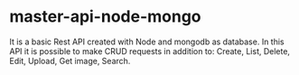 # master-api-node-mongo
It is a basic Rest API created with Node and mongodb as database. In this API it is possible to make CRUD requests in addition to:   Create,   List,   Delete,   Edit,   Upload,   Get image,   Search.
